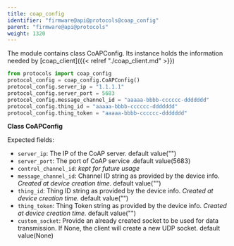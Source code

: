```yaml
---
title: coap_config
identifier: "firmware@api@protocols@coap_config"
parent: "firmware@api@protocols"
weight: 1320
---
```


The module contains class CoAPConfig. Its instance holds the information needed by [coap_client]({{< relref "./coap_client.md" >}})

```python
from protocols import coap_config
protocol_config = coap_config.CoAPConfig()
protocol_config.server_ip = "1.1.1.1"
protocol_config.server_port = 5683
protocol_config.message_channel_id = "aaaaa-bbbb-cccccc-ddddddd"
protocol_config.thing_id = "aaaaa-bbbb-cccccc-ddddddd"
protocol_config.thing_token = "aaaaa-bbbb-cccccc-ddddddd"
```

**Class CoAPConfig**

Expected fields:

- `server_ip`: The IP of the CoAP server. default value("")
- `server_port`: The port of CoAP service .default value(5683)
- `control_channel_id`: *kept for future usage*
- `message_channel_id`: Channel ID string as provided by the device info. *Created at device creation time.* default value("")
- `thing_id`: Thing ID string as provided by the device info. *Created at device creation time.* default value("")
- `thing_token`: Thing Token string as provided by the device info. *Created at device creation time.* default value("")
- `custom_socket`: Provide an already created socket to be used for data transmission. If None, the client will create a new UDP socket. default value(None)